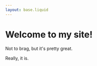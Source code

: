 ```yaml
---
layout: base.liquid
---
```


# Welcome to my site!

Not to brag, but it's pretty great.

Really, it is.